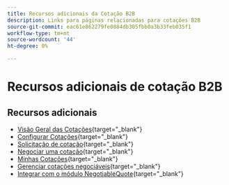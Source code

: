 ```yaml
---
title: Recursos adicionais da Cotação B2B
description: Links para páginas relacionadas para cotações B2B
source-git-commit: eac61e862279fe0884db305fbb0a3b33feb035f1
workflow-type: tm+mt
source-wordcount: '44'
ht-degree: 0%

---
```


# Recursos adicionais de cotação B2B

## Recursos adicionais

- [Visão Geral das Cotações](https://experienceleague.adobe.com/docs/commerce-admin/b2b/quotes/quotes.html){target="_blank"}
- [Configurar Cotações](https://experienceleague.adobe.com/docs/commerce-admin/b2b/quotes/configure-quotes.html){target="_blank"}
- [Solicitação de cotação](https://experienceleague.adobe.com/docs/commerce-admin/b2b/quotes/quote-request.html){target="_blank"}
- [Negociar uma cotação](https://experienceleague.adobe.com/docs/commerce-admin/b2b/quotes/quote-price-negotiation.html){target="_blank"}
- [Minhas Cotações](https://experienceleague.adobe.com/docs/commerce-admin/b2b/quotes/account-dashboard-my-quotes.html){target="_blank"}
- [Gerenciar cotações negociáveis](https://developer.adobe.com/commerce/webapi/rest/b2b/negotiable-manage/){target="_blank"}
- [Integrar com o módulo NegotiableQuote](https://developer.adobe.com/commerce/webapi/rest/b2b/negotiable-quote/){target="_blank"}
